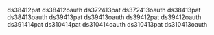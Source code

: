 ds38412pat
ds38412oauth
ds372413pat
ds372413oauth
ds38413pat
ds38413oauth
ds39413pat
ds39413oauth
ds39412pat
ds39412oauth
ds391414pat
ds310414pat
ds310414oauth
ds310413pat
ds310413oauth